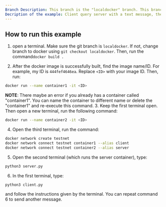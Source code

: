 ```yaml
---
Branch Description: This branch is the "localdocker" branch. This branch mainly accomplish the communication between two containers(server container and client container) using ssl server verification.
Decription of the example: Client query server with a text message, the server will add this message into an in memory sqlite3 database and return client all the messages in this database.
---
```

## How to run this example

1. open a terminal. Make sure the git branch is ```localdocker```. If not, change branch to docker using ```git checkout localdocker```. Then, run the command```docker build .```

2. After the docker image is successfully built, find the image name/ID. For example, my ID is ```444fef4646ea```.  Replace ```<ID>``` with your image ID. Then, run:

  ```bash
  docker run --name container1 -it <ID>
  ```
  **NOTE**: There maybe an error if you already has a container called "container1". You can name the container to different name or delete the "container1" and re-execute this command.
3. Keep the first terminal open. Then open a new terminal, run the following command:
  ```bash
  docker run --name container2 -it <ID>
  ```

4. Open the third terminal, run the command:
  ```bash
  docker network create testnet
  docker network connect testnet container1 --alias client
  docker network connect testnet container2 --alias server
  ```

5. Open the second terminal (which runs the server container), type:
  ```bash
  python3 server.py
  ```
6. In the first terminal, type:
  ```bash
  python3 client.py
  ```
  and follow the instructions given by the terminal. You can repeat command 6 to send another message.


 

